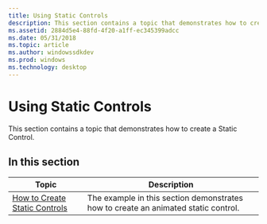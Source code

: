 ```yaml
---
title: Using Static Controls
description: This section contains a topic that demonstrates how to create a Static Control.
ms.assetid: 2884d5e4-88fd-4f20-a1ff-ec345399adcc
ms.date: 05/31/2018
ms.topic: article
ms.author: windowssdkdev
ms.prod: windows
ms.technology: desktop
---
```


# Using Static Controls

This section contains a topic that demonstrates how to create a Static Control.

## In this section



| Topic                                                                  | Description                                                                                    |
|------------------------------------------------------------------------|------------------------------------------------------------------------------------------------|
| [How to Create Static Controls](create-static-controls.md)<br/> | The example in this section demonstrates how to create an animated static control. <br/> |



 

 

 





